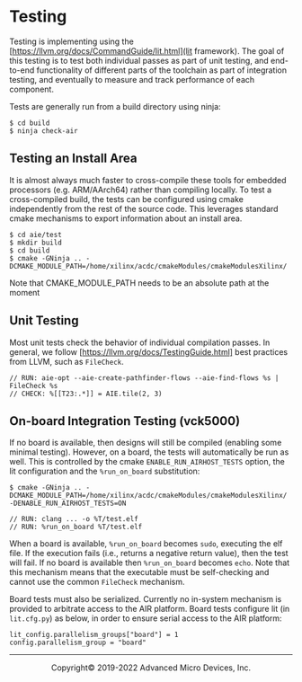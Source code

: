 
# Testing

Testing is implementing using the [https://llvm.org/docs/CommandGuide/lit.html](lit framework).  The goal of this testing is to test both individual passes as part of unit testing, and end-to-end functionality of different parts of the toolchain as part of integration testing, and eventually to measure and track performance of each component.

Tests are generally run from a build directory using ninja:
```
$ cd build
$ ninja check-air
```

## Testing an Install Area

It is almost always much faster to cross-compile these tools for embedded processors (e.g. ARM/AArch64) rather than compiling locally.  To test a cross-compiled build, the tests can be configured using cmake independently from the rest of the source code.  This leverages standard cmake mechanisms to export information about an install area.

```
$ cd aie/test
$ mkdir build
$ cd build
$ cmake -GNinja .. -DCMAKE_MODULE_PATH=/home/xilinx/acdc/cmakeModules/cmakeModulesXilinx/
```
Note that CMAKE_MODULE_PATH needs to be an absolute path at the moment

## Unit Testing

Most unit tests check the behavior of individual compilation passes.  In general, we follow [https://llvm.org/docs/TestingGuide.html] best practices from LLVM, such as `FileCheck`.

```
// RUN: aie-opt --aie-create-pathfinder-flows --aie-find-flows %s | FileCheck %s
// CHECK: %[[T23:.*]] = AIE.tile(2, 3)
```

## On-board Integration Testing (vck5000)

If no board is available, then designs will still be compiled (enabling some minimal testing).  However, on a board, the tests will automatically be run as well.  This is controlled by the cmake `ENABLE_RUN_AIRHOST_TESTS` option, the lit configuration and the `%run_on_board` substitution:
```
$ cmake -GNinja .. -DCMAKE_MODULE_PATH=/home/xilinx/acdc/cmakeModules/cmakeModulesXilinx/ -DENABLE_RUN_AIRHOST_TESTS=ON
```
```
// RUN: clang ... -o %T/test.elf
// RUN: %run_on_board %T/test.elf
```

When a board is available, `%run_on_board` becomes `sudo`, executing the elf file.  If the execution fails (i.e., returns a negative return value), then the test will fail.  If no board is available then `%run_on_board` becomes `echo`.  Note that this mechanism means that the executable must be self-checking and cannot use the common `FileCheck`
mechanism.

Board tests must also be serialized.  Currently no in-system mechanism is provided to arbitrate access to the AIR platform.  Board tests configure lit (in `lit.cfg.py`) as below, in order to ensure serial access to the AIR platform:
```
lit_config.parallelism_groups["board"] = 1
config.parallelism_group = "board"
```

-----

<p align="center">Copyright&copy; 2019-2022 Advanced Micro Devices, Inc.</p>